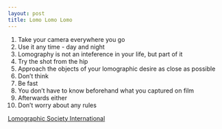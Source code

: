 ```yaml
---
layout: post
title: Lomo Lomo Lomo
---
```


1. Take your camera everywhere you go
2. Use it any time - day and night
3. Lomography is not an inteference in your life, but part of it
4. Try the shot from the hip
5. Approach the objects of your lomographic desire as close as possible
6. Don’t think
7. Be fast
8. You don’t have to know beforehand what you captured on film
9. Afterwards either
10. Don’t worry about any rules</blockquote>


[Lomographic Society International](http://www.lomography.com/about/the-ten-golden-rules)
